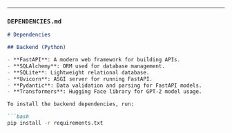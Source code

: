 ---

### `DEPENDENCIES.md`

```markdown
# Dependencies

## Backend (Python)

- **FastAPI**: A modern web framework for building APIs.
- **SQLAlchemy**: ORM used for database management.
- **SQLite**: Lightweight relational database.
- **Uvicorn**: ASGI server for running FastAPI.
- **Pydantic**: Data validation and parsing for FastAPI models.
- **Transformers**: Hugging Face library for GPT-2 model usage.

To install the backend dependencies, run:

```bash
pip install -r requirements.txt